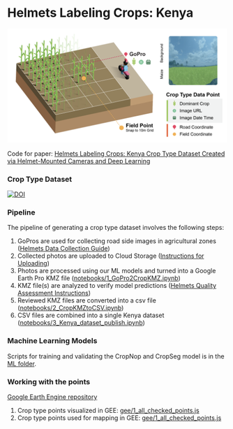 # Helmets Labeling Crops: Kenya

<img src="assets/images/Helmets_v3.png" />

Code for paper: <a href="https://eartharxiv.org/repository/view/9040/">Helmets Labeling Crops: Kenya Crop Type Dataset Created via Helmet-Mounted Cameras and Deep Learning</a>

### Crop Type Dataset
[![DOI](https://zenodo.org/badge/DOI/10.5281/zenodo.15133324.svg)](https://zenodo.org/records/15133324)

### Pipeline
The pipeline of generating a crop type dataset involves the following steps:
1. GoPros are used for collecting road side images in agricultural zones ([Helmets Data Collection Guide](https://docs.google.com/presentation/d/e/2PACX-1vQpP2f6dAcs_R0yrZ1dOpaKPQab0h-8BBLmwU-1cOfv462l6SMl5ng84A2HjBx4Qw/pub?start=false&loop=false&delayms=60000))
2. Collected photos are uploaded to Cloud Storage ([Instructions for Uploading](https://github.com/nasaharvest/helmets-kenya/blob/main/instructions-for-uploading.md))
3. Photos are processed using our ML models and turned into a Google Earth Pro KMZ file ([notebooks/1_GoPro2CropKMZ.ipynb](https://github.com/nasaharvest/helmets-kenya/blob/main/notebooks/1_GoPro2CropKMZ.ipynb))
4. KMZ file(s) are analyzed to verify model predictions ([Helmets Quality Assessment Instructions](https://docs.google.com/document/d/1OCF2gpCQQbZP-y6xcTbKE2OzhkxMtyaJi8wiWi8jfzs/edit?usp=sharing))
5. Reviewed KMZ files are converted into a csv file ([notebooks/2_CropKMZtoCSV.ipynb](https://github.com/nasaharvest/helmets-kenya/blob/main/notebooks/2_CropKMZtoCSV.ipynb))
6. CSV files are combined into a single Kenya dataset ([notebooks/3_Kenya_dataset_publish.ipynb](https://github.com/nasaharvest/helmets-kenya/blob/main/notebooks/3_Kenya_dataset_publish.ipynb))

### Machine Learning Models
Scripts for training and validating the CropNop and CropSeg model is in the [ML folder](https://github.com/nasaharvest/helmets-kenya/blob/main/ML).

### Working with the points
[Google Earth Engine repository](https://code.earthengine.google.com/?accept_repo=users/izvonkov/helmets-kenya-public)
1. Crop type points visualized in GEE: [gee/1_all_checked_points.js](https://github.com/nasaharvest/helmets-kenya/blob/main/gee/1_all_checked_points.js)
2. Crop type points used for mapping in GEE: [gee/1_all_checked_points.js](https://github.com/nasaharvest/helmets-kenya/blob/main/gee/2_Nakuru_maize_map.js)

